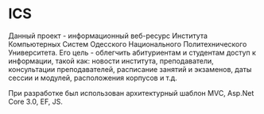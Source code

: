 # ICS
Данный проект - информационный веб-ресурс Института Компьютерных Систем Одесского Национального Политехнического Университета.
Его цель - облегчить абитуриентам и студентам доступ к информации, такой как: новости института, преподаватели, консультации преподавателей,
расписание занятий и экзаменов, даты сессии и модулей, расположения корпусов и т.д.

При разработке был использован архитектурный шаблон MVC, Asp.Net Core 3.0, EF, JS.

